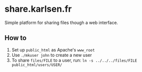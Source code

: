 # share.karlsen.fr

Simple platform for sharing files though a web interface.

## How to

1. Set up `public_html` as Apache's `www_root`
2. Use `./mkuser john` to create a new user
3. To share `files/FILE` to a user, run: `ln -s ../../../files/FILE public_html/users/USER/`
